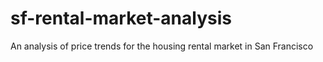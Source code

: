 # sf-rental-market-analysis
An analysis of price trends for the housing rental market in San Francisco
